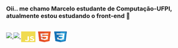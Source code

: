 ### Oii.. me chamo Marcelo estudante de Computação-UFPI, atualmente estou estudando o front-end 👋


<div align="center" style="display:inline-block" >
 <a href="https://github.com/Marcelo3duardo", >
 <img altura="180em"  src="https://github-readme-stats.vercel.app/api?username=Marcelo3duardo&show_icons=true&theme=dark&include_all_commits=true&count_private=true"/>
  
 <img altura="180em"  src="https://github-readme-stats.vercel.app/api/top-langs/?username=Marcelo3duardo&layout=compact&langs_count=7&theme=dark"/>
</div>

 <div style="display:inline-block"><br>
  <img align="center"  height="30" width="40" src="https://raw.githubusercontent.com/devicons/devicon/master/icons/javascript/javascript-plain.svg">
  <img align="center"  height="30" width="40" src="https://raw.githubusercontent.com/devicons/devicon/master/icons/html5/html5-original.svg">
  <img align="center"  height="30" width="40" src="https://raw.githubusercontent.com/devicons/devicon/master/icons/css3/css3-original.svg">
 </div>
 
<!--
**Marcelo3duardo/Marcelo3duardo** is a ✨ _special_ ✨ repository because its `README.md` (this file) appears on your GitHub profile.

Here are some ideas to get you started:

- 🔭 I’m currently working on ...
- 🌱 I’m currently learning ...
- 👯 I’m looking to collaborate on ...
- 🤔 I’m looking for help with ...
- 💬 Ask me about ...
- 📫 How to reach me: ...
- 😄 Pronouns: ...
- ⚡ Fun fact: ...
-->
